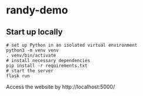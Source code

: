 # randy-demo

## Start up locally
```
# set up Python in an isolated virtual environment
python3 -m venv venv
. venv/bin/activate
# install necessary dependencies
pip install -r requirements.txt
# start the server
flask run
```
Access the website by http://localhost:5000/

